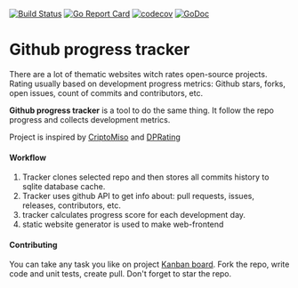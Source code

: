 [![Build Status](https://travis-ci.org/AndreyBronin/github-progress-tracker.svg?branch=master)](https://travis-ci.org/AndreyBronin/github-progress-tracker)
[![Go Report Card](https://goreportcard.com/badge/github.com/AndreyBronin/github-progress-tracker)](https://goreportcard.com/report/github.com/AndreyBronin/github-progress-tracker)
[![codecov](https://codecov.io/gh/andreybronin/github-progress-tracker/branch/master/graph/badge.svg)](https://codecov.io/gh/andreybronin/github-progress-tracker)
[![GoDoc](https://godoc.org/github.com/andreybronin/github-progress-tracker?status.svg)](https://godoc.org/github.com/andreybronin/github-progress-tracker)


Github progress tracker
=======================

There are a lot of thematic websites witch rates open-source projects. 
Rating usually based on development progress metrics: Github stars, forks, open issues, count of commits and contributors, etc. 

**Github progress tracker** is a tool to do the same thing.
It follow the repo progress and collects development metrics.


Project is inspired by [CriptoMiso](https://www.cryptomiso.com) and [DPRating](https://dprating.com)

#### Workflow

1. Tracker clones selected repo and then stores all commits history to sqlite database cache.
2. Tracker uses github API to get info about: pull requests, issues, releases, contributors, etc.
3. tracker calculates progress score for each development day.
4. static website generator is used to make web-frontend


#### Contributing

You can take any task you like on project [Kanban board](https://github.com/AndreyBronin/github-progress-tracker/projects/2).
Fork the repo, write code and unit tests, create pull.
Don't forget to star the repo. 